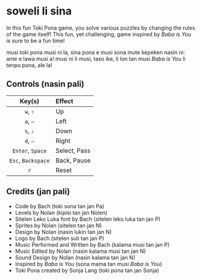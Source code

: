 # soweli li sina
In this fun Toki Pona game, you solve various puzzles by changing the rules of the game itself! This fun, yet challenging, game inspired by *Baba is You* is sure to be a fun time!

musi toki pona musi ni la, sina pona e musi sona mute kepeken nasin ni: ante e lawa musi a! musi ni li musi, taso ike, li lon tan musi *Baba is You* li tenpo pona, ale la!

## Controls (nasin pali)
| **Key(s)** | **Effect** |
| :---: | :--- |
| `w`, `⇧` | Up |
| `a`, `⇦` | Left |
| `s`, `⇩` | Down |
| `d`, `⇨` | Right |
| `Enter`, `Space` | Select, Pass |
| `Esc`, `Backspace` | Back, Pause |
| `r` | Reset |

## Credits (jan pali)
* Code by Bach (toki sona tan jan Pa)
* Levels by Nolan (kipisi tan jan Nolen)
* Sitelen Leko Luka font by Bach (sitelen leko luka tan jan P)
* Sprites by Nolan (sitelen tan jan N)
* Design by Nolan (nasin lukin tan jan N)
* Logo by Bach (sitelen suli tan jan P)
* Music Performed and Written by Bach (kalama musi tan jan P)
* Music Edited by Nolan (nasin kalama musi tan jan N)
* Sound Design by Nolan (nasin kalama tan jan N)
* Inspired by *Baba is You* (sona mama tan musi *Baba is You*)
* Toki Pona created by Sonja Lang (toki pona tan jan Sonja) 
